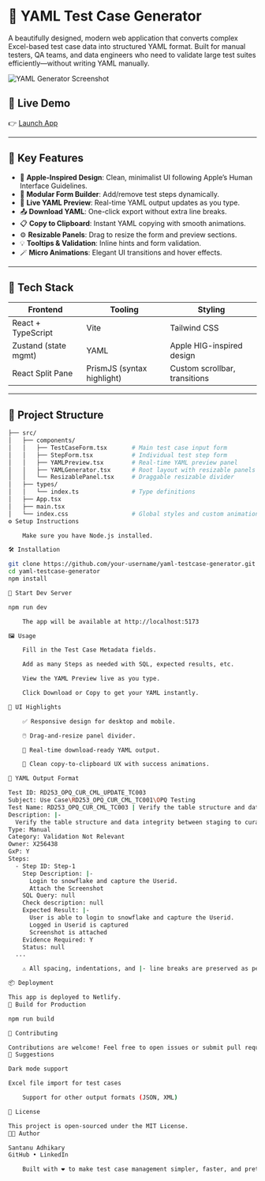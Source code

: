 # 🧪 YAML Test Case Generator

A beautifully designed, modern web application that converts complex Excel-based test case data into structured YAML format. Built for manual testers, QA teams, and data engineers who need to validate large test suites efficiently—without writing YAML manually.

![YAML Generator Screenshot](./assets/screenshot.png)

## 🚀 Live Demo

👉 [Launch App](https://brilliant-wisp-fbbee7.netlify.app)

---

## 📌 Key Features

- 🎨 **Apple-Inspired Design**: Clean, minimalist UI following Apple’s Human Interface Guidelines.
- 🧱 **Modular Form Builder**: Add/remove test steps dynamically.
- 🧾 **Live YAML Preview**: Real-time YAML output updates as you type.
- 📤 **Download YAML**: One-click export without extra line breaks.
- 📋 **Copy to Clipboard**: Instant YAML copying with smooth animations.
- ⚙️ **Resizable Panels**: Drag to resize the form and preview sections.
- 💡 **Tooltips & Validation**: Inline hints and form validation.
- 🪄 **Micro Animations**: Elegant UI transitions and hover effects.

---

## 🧰 Tech Stack

| Frontend     | Tooling       | Styling        |
|--------------|---------------|----------------|
| React + TypeScript | Vite | Tailwind CSS |
| Zustand (state mgmt) | YAML | Apple HIG-inspired design |
| React Split Pane | PrismJS (syntax highlight) | Custom scrollbar, transitions |

---

## 📂 Project Structure

```bash
├── src/
│   ├── components/
│   │   ├── TestCaseForm.tsx       # Main test case input form
│   │   ├── StepForm.tsx           # Individual test step form
│   │   ├── YAMLPreview.tsx        # Real-time YAML preview panel
│   │   ├── YAMLGenerator.tsx      # Root layout with resizable panels
│   │   └── ResizablePanel.tsx     # Draggable resizable divider
│   ├── types/
│   │   └── index.ts               # Type definitions
│   ├── App.tsx
│   ├── main.tsx
│   └── index.css                  # Global styles and custom animations
⚙️ Setup Instructions

    Make sure you have Node.js installed.

🛠 Installation

git clone https://github.com/your-username/yaml-testcase-generator.git
cd yaml-testcase-generator
npm install

🧪 Start Dev Server

npm run dev

    The app will be available at http://localhost:5173

🖼 Usage

    Fill in the Test Case Metadata fields.

    Add as many Steps as needed with SQL, expected results, etc.

    View the YAML Preview live as you type.

    Click Download or Copy to get your YAML instantly.

📸 UI Highlights

    ✅ Responsive design for desktop and mobile.

    🖱️ Drag-and-resize panel divider.

    💾 Real-time download-ready YAML output.

    📎 Clean copy-to-clipboard UX with success animations.

🧱 YAML Output Format

Test ID: RD253_OPQ_CUR_CML_UPDATE_TC003
Subject: Use Case\RD253_OPQ_CUR_CML_TC001\OPQ Testing
Test Name: RD253_OPQ_CUR_CML_TC003 | Verify the table structure and data integrity for Curated_Current.Contact
Description: |-
  Verify the table structure and data integrity between staging to curated layer for Curated_Current.Contact
Type: Manual
Category: Validation Not Relevant
Owner: X256438
GxP: Y
Steps:
  - Step ID: Step-1
    Step Description: |-
      Login to snowflake and capture the Userid.
      Attach the Screenshot
    SQL Query: null
    Check description: null
    Expected Result: |-
      User is able to login to snowflake and capture the Userid.
      Logged in Userid is captured
      Screenshot is attached
    Evidence Required: Y
    Status: null
  ...

    ⚠️ All spacing, indentations, and |- line breaks are preserved as per YAML standards.

📦 Deployment

This app is deployed to Netlify.
🧾 Build for Production

npm run build

🤝 Contributing

Contributions are welcome! Feel free to open issues or submit pull requests.
🧩 Suggestions

Dark mode support

Excel file import for test cases

    Support for other output formats (JSON, XML)

📄 License

This project is open-sourced under the MIT License.
🧑‍💻 Author

Santanu Adhikary
GitHub • LinkedIn

    Built with ❤️ to make test case management simpler, faster, and prettier.